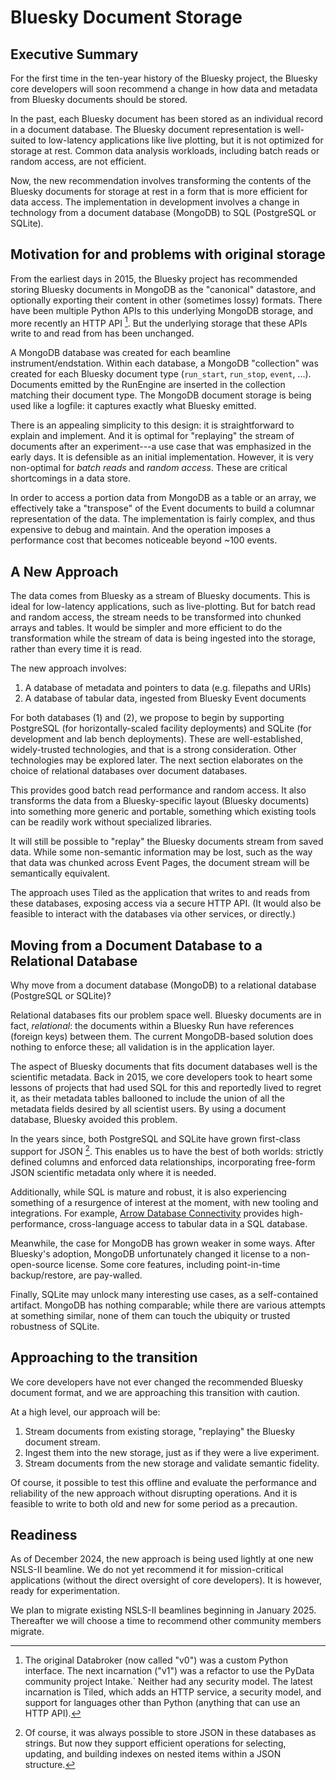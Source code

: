 # Bluesky Document Storage

## Executive Summary

For the first time in the ten-year history of the Bluesky project, the Bluesky
core developers will soon recommend a change in how data and metadata from
Bluesky documents should be stored.

In the past, each Bluesky document has been stored as an individual record in a
document database. The Bluesky document representation is well-suited to
low-latency applications like live plotting, but it is not optimized for
storage at rest. Common data analysis workloads, including batch reads or
random access, are not efficient.

Now, the new recommendation involves transforming the contents of the Bluesky
documents for storage at rest in a form that is more efficient for data access.
The implementation in development involves a change in technology from a
document database (MongoDB) to SQL (PostgreSQL or SQLite).

## Motivation for and problems with original storage

From the earliest days in 2015, the Bluesky project has recommended storing
Bluesky documents in MongoDB as the "canonical" datastore, and optionally
exporting their content in other (sometimes lossy) formats. There have been
multiple Python APIs to this underlying MongoDB storage, and more recently an
HTTP API [^1]. But the underlying storage that these APIs write to and read
from has been unchanged.

A MongoDB database was created for each beamline instrument/endstation. Within
each database, a MongoDB "collection" was created for each Bluesky document
type (`run_start`, `run_stop`, `event`, ...). Documents emitted by the RunEngine
are inserted in the collection matching their document type. The MongoDB
document storage is being used like a logfile: it captures exactly what Bluesky
emitted.

There is an appealing simplicity to this design: it is straightforward to
explain and implement. And it is optimal for "replaying" the stream of
documents after an experiment---a use case that was emphasized in the early
days. It is defensible as an initial implementation. However, it is very
non-optimal for _batch reads_ and _random access_. These are critical
shortcomings in a data store.

In order to access a portion data from MongoDB as a table or an array, we
effectively take a "transpose" of the Event documents to build a columnar
representation of the data. The implementation is fairly complex, and thus
expensive to debug and maintain. And the operation imposes a performance cost
that becomes noticeable beyond ~100 events.

## A New Approach

The data comes from Bluesky as a stream of Bluesky documents. This is ideal for
low-latency applications, such as live-plotting. But for batch read and random
access, the stream needs to be transformed into chunked arrays and tables. It would be
simpler and more efficient to do the transformation while the stream of data is
being ingested into the storage, rather than every time it is read.

The new approach involves:

1. A database of metadata and pointers to data (e.g. filepaths and URIs)
2. A database of tabular data, ingested from Bluesky Event documents

For both databases (1) and (2), we propose to begin by supporting PostgreSQL
(for horizontally-scaled facility deployments) and SQLite (for development and
lab bench deployments). These are well-established, widely-trusted
technologies, and that is a strong consideration. Other technologies may be
explored later. The next section elaborates on the choice of relational
databases over document databases.

This provides good batch read performance and random access. It also transforms
the data from a Bluesky-specific layout (Bluesky documents) into something more
generic and portable, something which existing tools can be readily work
without specialized libraries.

It will still be possible to "replay" the Bluesky documents stream from saved
data. While some non-semantic information may be lost, such as the way that
data was chunked across Event Pages, the document stream will be semantically
equivalent.

The approach uses Tiled as the application that writes to and reads from these
databases, exposing access via a secure HTTP API. (It would also be feasible
to interact with the databases via other services, or directly.)

## Moving from a Document Database to a Relational Database

Why move from a document database (MongoDB) to a relational database
(PostgreSQL or SQLite)?

Relational databases fits our problem space well. Bluesky documents are in
fact, _relational_: the documents within a Bluesky Run have references (foreign keys)
between them. The current MongoDB-based solution does nothing to enforce these;
all validation is in the application layer.

The aspect of Bluesky documents that fits document databases well is the
scientific metadata. Back in 2015, we core developers took to heart some
lessons of projects that had used SQL for this and reportedly lived to regret
it, as their metadata tables ballooned to include the union of all the metadata
fields desired by all scientist users. By using a document database, Bluesky
avoided this problem.

In the years since, both PostgreSQL and SQLite have grown first-class support
for JSON [^2]. This enables us to have the best of both worlds: strictly
defined columns and enforced data relationships, incorporating free-form JSON
scientific metadata only where it is needed.

Additionally, while SQL is mature and robust, it is also experiencing something
of a resurgence of interest at the moment, with new tooling and integrations.
For example,
[Arrow Database Connectivity](https://arrow.apache.org/adbc/current/index.html)
provides high-performance, cross-language access to tabular data in a SQL
database.

Meanwhile, the case for MongoDB has grown weaker in some ways. After Bluesky's
adoption, MongoDB unfortunately changed it license to a non-open-source
license. Some core features, including point-in-time backup/restore, are
pay-walled.

Finally, SQLite may unlock many interesting use cases, as a self-contained
artifact. MongoDB has nothing comparable; while there are various attempts at
something similar, none of them can touch the ubiquity or trusted robustness of
SQLite.

## Approaching to the transition

We core developers have not ever changed the recommended Bluesky document
format, and we are approaching this transition with caution.

At a high level, our approach will be:

1. Stream documents from existing storage, "replaying" the Bluesky document stream.
2. Ingest them into the new storage, just as if they were a live experiment.
3. Stream documents from the new storage and validate semantic fidelity.

Of course, it possible to test this offline and evaluate the performance and
reliability of the new approach without disrupting operations. And it is feasible
to write to both old and new for some period as a precaution.

## Readiness

As of December 2024, the new approach is being used lightly at one new NSLS-II
beamline. We do not yet recommend it for mission-critical applications (without
the direct oversight of core developers). It is however, ready for
experimentation.

We plan to migrate existing NSLS-II beamlines beginning in January 2025.
Thereafter we will choose a time to recommend other community members migrate.

[^1]: The original Databroker (now called "v0") was a custom Python interface.
      The next incarnation ("v1") was a refactor to use the PyData community
      project Intake.` Neither had any security model. The latest incarnation
      is Tiled, which adds an HTTP service, a security model, and support for
      languages other than Python (anything that can use an HTTP API).
[^2]: Of course, it was always possible to store JSON in these databases as
      strings. But now they support efficient operations for selecting,
      updating, and building indexes on nested items within a JSON structure.

